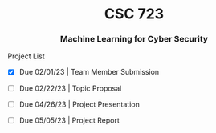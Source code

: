 <h1 align="center">CSC 723</h1>
<h3 align="center">Machine Learning for Cyber Security</h3>

Project List

- [X] Due 02/01/23  |   Team Member Submission

- [ ]  Due 02/22/23  |   Topic Proposal

- [ ]  Due 04/26/23  |   Project Presentation

- [ ]  Due 05/05/23  |   Project Report
